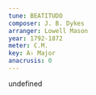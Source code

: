 ```yaml
---
tune: BEATITUDO
composer: J. B. Dykes
arranger: Lowell Mason
year: 1792-1872
meter: C.M.
key: A♭ Major
anacrusis: 0
---
```

undefined